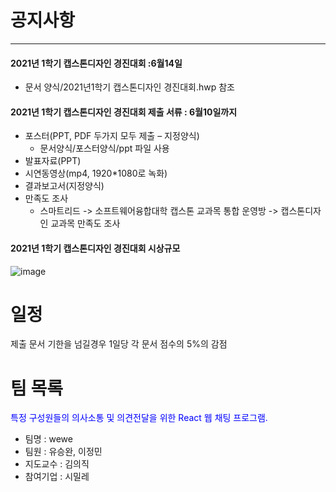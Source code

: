 # 공지사항
___
#### 2021년 1학기 캡스톤디자인 경진대회 :6월14일
  - 문서 양식/2021년1학기 캡스톤디자인 경진대회.hwp 참조
#### 2021년 1학기 캡스톤디자인 경진대회 제출 서류 : 6월10일까지
  - 포스터(PPT, PDF 두가지 모두 제출 – 지정양식)
     - 문서양식/포스터양식/ppt 파일 사용
  - 발표자료(PPT)
  - 시연동영상(mp4, 1920*1080로 녹화)
  - 결과보고서(지정양식)
  - 만족도 조사 
     - 스마트리드 -> 소프트웨어융합대학 캡스톤 교과목 통합 운영방 -> 캡스톤디자인 교과목 만족도 조사
#### 2021년 1학기 캡스톤디자인 경진대회 시상규모
![image](https://user-images.githubusercontent.com/60763110/118602676-f1fdb400-b7ed-11eb-995d-7e914c8e2a3b.png)

# 일정
제출 문서 기한을 넘길경우 1일당 각 문서 점수의 5%의 감점

# 팀 목록
<span style="color:blue">특정 구성원들의 의사소통 및 의견전달을 위한 React 웹 채팅 프로그램.</span>
- 팀명 : wewe
- 팀원 : 유승완, 이정민
- 지도교수 : 김의직
- 참여기업 : 시밀레
